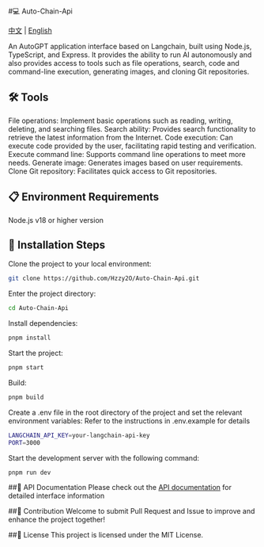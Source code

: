 #💻 Auto-Chain-Api

<div>
  <a href="./README.md">中文</a> |
  <a href="./README.en.md">English</a>
</div>

An AutoGPT application interface based on Langchain, built using Node.js, TypeScript, and Express. It provides the ability to run AI autonomously and also provides access to tools such as file operations, search, code and command-line execution, generating images, and cloning Git repositories.

## 🛠️ Tools
File operations: Implement basic operations such as reading, writing, deleting, and searching files.
Search ability: Provides search functionality to retrieve the latest information from the Internet.
Code execution: Can execute code provided by the user, facilitating rapid testing and verification.
Execute command line: Supports command line operations to meet more needs.
Generate image: Generates images based on user requirements.
Clone Git repository: Facilitates quick access to Git repositories.

## 📋 Environment Requirements
Node.js v18 or higher version

## 🚀 Installation Steps
Clone the project to your local environment:

```bash
git clone https://github.com/Hzzy2O/Auto-Chain-Api.git
```

Enter the project directory:

```bash
cd Auto-Chain-Api
```

Install dependencies:

```bash
pnpm install
```

Start the project:

```bash
pnpm start
```

Build:

```bash
pnpm build
```

Create a .env file in the root directory of the project and set the relevant environment variables:
Refer to the instructions in .env.example for details

```bash
LANGCHAIN_API_KEY=your-langchain-api-key
PORT=3000
```

Start the development server with the following command:

```bash
pnpm run dev
```

##📄 API Documentation
<span>
Please check out the
<a href="./wiki/api.en.md">API documentation</a>
for detailed interface information
</span>

##🤝 Contribution
Welcome to submit Pull Request and Issue to improve and enhance the project together!

##📝 License
This project is licensed under the MIT License.
